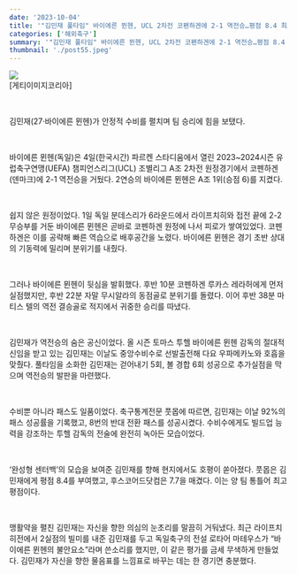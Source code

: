```yaml
---
date: '2023-10-04'
title: '"김민재 풀타임" 바이에른 뮌헨, UCL 2차전 코펜하겐에 2-1 역전승…평점 8.4 최고평점'
categories: ['해외축구']
summary: '"김민재 풀타임" 바이에른 뮌헨, UCL 2차전 코펜하겐에 2-1 역전승…평점 8.4 최고평점'
thumbnail: './post55.jpeg'
---
```


![](https://imgnews.pstatic.net/image/382/2023/10/04/0001078718_001_20231004154501346.jpg?type=w647)<br>[게티이미지코리아]

<br />

김민재(27·바이에른 뮌헨)가 안정적 수비를 펼치며 팀 승리에 힘을 보탰다.

<br />

바이에른 뮌헨(독일)은 4일(한국시간) 파르켄 스타디움에서 열린 2023~2024시즌 유럽축구연맹(UEFA) 챔피언스리그(UCL) 조별리그 A조 2차전 원정경기에서 코펜하겐(덴마크)에 2-1 역전승을 거뒀다. 2연승의 바이에른 뮌헨은 A조 1위(승점 6)를 지켰다.

<br />

쉽지 않은 원정이었다. 1일 독일 분데스리가 6라운드에서 라이프치히와 접전 끝에 2-2 무승부를 거둔 바이에른 뮌헨은 곧바로 코펜하겐 원정에 나서 피로가 쌓여있었다. 코펜하겐은 이를 공략해 빠른 역습으로 배후공간을 노렸다. 바이에른 뮌헨은 경기 초반 상대의 기동력에 밀리며 분위기를 내줬다.

<br />

그러나 바이에른 뮌헨이 뒷심을 발휘했다. 후반 10분 코펜하겐 루카스 레라허에게 먼저 실점했지만, 후반 22분 자말 무시알라의 동점골로 분위기를 돌렸다. 이어 후반 38분 마티스 텔의 역전 결승골로 적지에서 귀중한 승리를 따냈다.

<br />

김민재가 역전승의 숨은 공신이었다. 올 시즌 토마스 투헬 바이에른 뮌헨 감독의 절대적 신임을 받고 있는 김민재는 이날도 중앙수비수로 선발출전해 다요 우파메카노와 호흡을 맞췄다. 풀타임을 소화한 김민재는 걷어내기 5회, 볼 경합 6회 성공으로 추가실점을 막으며 역전승의 발판을 마련했다.

<br />

수비뿐 아니라 패스도 일품이었다. 축구통계전문 풋몹에 따르면, 김민재는 이날 92%의 패스 성공률을 기록했고, 8번의 반대 전환 패스를 성공시켰다. 수비수에게도 빌드업 능력을 강조하는 투헬 감독의 전술에 완전히 녹아든 모습이었다.

<br />

‘완성형 센터백’의 모습을 보여준 김민재를 향해 현지에서도 호평이 쏟아졌다. 풋몹은 김민재에게 평점 8.4를 부여했고, 후스코어드닷컴은 7.7을 매겼다. 이는 양 팀 통틀어 최고 평점이다.

<br />

맹활약을 펼친 김민재는 자신을 향한 의심의 눈초리를 말끔히 거둬냈다. 최근 라이프치히전에서 2실점의 빌미를 내준 김민재를 두고 독일축구의 전설 로타어 마테우스가 “바이에른 뮌헨의 불안요소”라며 쓴소리를 했지만, 이 같은 평가를 금세 무색하게 만들었다. 김민재가 자신을 향한 물음표를 느낌표로 바꾸는 데는 한 경기면 충분했다.

<br />
